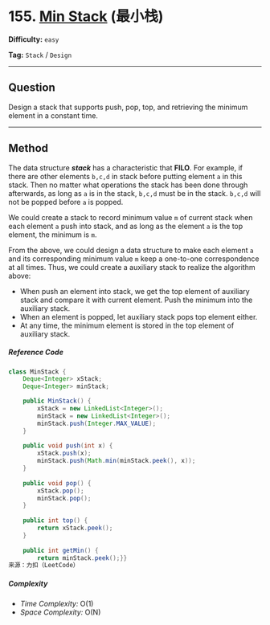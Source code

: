 # 155. [Min Stack][MS] (最小栈)

[MS]: https://leetcode-cn.com/problems/min-stack/solution/

**Difficulty:** `easy`

**Tag:** `Stack` / `Design`

------

## Question

Design a stack that supports push, pop, top, and retrieving the minimum element in a constant time.

------

## Method

The data structure ***stack*** has a characteristic that **FILO**. For example, if there are other elements `b,c,d` in stack before putting element `a` in this stack. Then no matter what operations the stack has been done through afterwards, as long as `a` is in the stack, `b,c,d` must be in the stack. `b,c,d` will not be popped before `a` is popped.

We could create a stack to record minimum value `m` of current stack when each element `a` push into stack, and as long as the element `a` is the top element, the minimum is `m`.

From the above, we could design a data structure to make each element `a` and its corresponding minimum value `m` keep a one-to-one correspondence at all times. Thus, we could create a auxiliary stack to realize the algorithm above:

- When push an element into stack, we get the top element of auxiliary stack and compare it with current element. Push the minimum into the auxiliary stack.
- When an element is popped, let auxiliary stack pops top element either.
- At any time, the minimum element is stored in the top element of auxiliary stack.

##### Reference Code

```java
class MinStack {
    Deque<Integer> xStack;
    Deque<Integer> minStack;

    public MinStack() {
        xStack = new LinkedList<Integer>();
        minStack = new LinkedList<Integer>();
        minStack.push(Integer.MAX_VALUE);
    }
    
    public void push(int x) {
        xStack.push(x);
        minStack.push(Math.min(minStack.peek(), x));
    }
    
    public void pop() {
        xStack.pop();
        minStack.pop();
    }
    
    public int top() {
        return xStack.peek();
    }
    
    public int getMin() {
        return minStack.peek();}}
来源：力扣（LeetCode）
```

##### Complexity

- *Time Complexity:* O(1)
- *Space Complexity:* O(N)